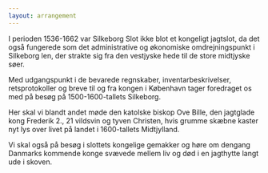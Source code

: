 ```yaml
---
layout: arrangement
---
```


I perioden 1536-1662 var Silkeborg Slot ikke blot et kongeligt jagtslot, da det også fungerede som det administrative og økonomiske omdrejningspunkt i Silkeborg len, der strakte sig fra den vestjyske hede til de store midtjyske søer. 

Med udgangspunkt i de bevarede regnskaber, inventarbeskrivelser, retsprotokoller og breve til og fra kongen i København tager foredraget os med på besøg på 1500-1600-tallets Silkeborg. 

Her skal vi blandt andet møde den katolske biskop Ove Bille, den jagtglade kong Frederik 2., 21 vildsvin og tyven Christen, hvis grumme skæbne kaster nyt lys over livet på landet i 1600-tallets Midtjylland. 

Vi skal også på besøg i slottets kongelige gemakker og høre om dengang Danmarks kommende konge svævede mellem liv og død i en jagthytte langt ude i skoven.
